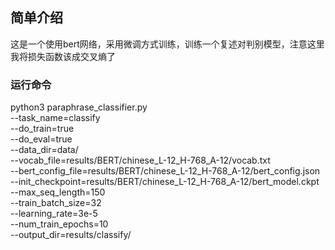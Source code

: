 ## 简单介绍

这是一个使用bert网络，采用微调方式训练，训练一个复述对判别模型，注意这里我将损失函数该成交叉熵了

### 运行命令
python3 paraphrase_classifier.py \
    --task_name=classify   \
    --do_train=true   \
    --do_eval=true   \
    --data_dir=data/ \
    --vocab_file=results/BERT/chinese_L-12_H-768_A-12/vocab.txt \
    --bert_config_file=results/BERT/chinese_L-12_H-768_A-12/bert_config.json  \
    --init_checkpoint=results/BERT/chinese_L-12_H-768_A-12/bert_model.ckpt \
    --max_seq_length=150  \
    --train_batch_size=32   \
    --learning_rate=3e-5 \
    --num_train_epochs=10 \
    --output_dir=results/classify/

